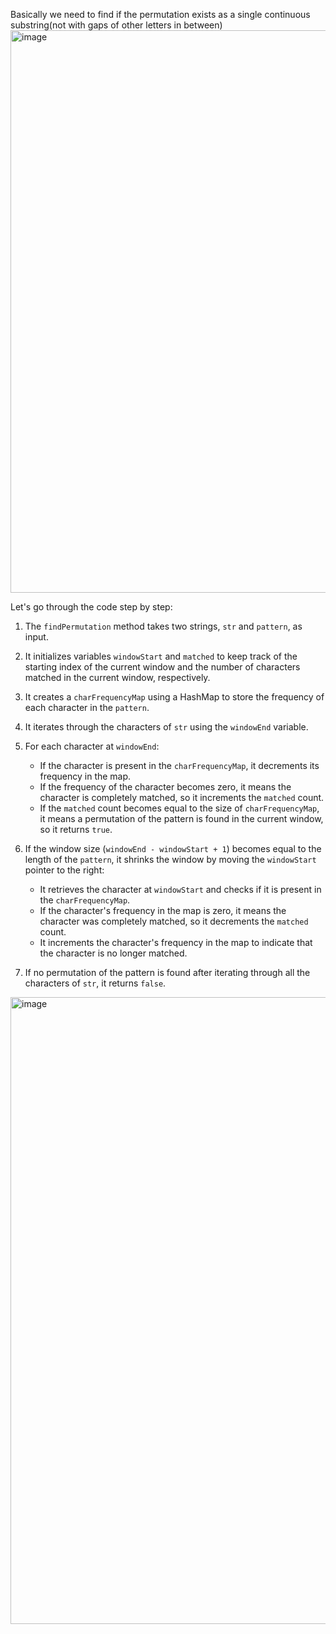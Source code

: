 Basically we need to find if the permutation exists as a single continuous substring(not with gaps of other letters in between)
<img width="900" alt="image" src="https://github.com/user-attachments/assets/f348cff6-3cef-4590-9cac-bdda80e2321e" />

Let's go through the code step by step:

1. The `findPermutation` method takes two strings, `str` and `pattern`, as input.

2. It initializes variables `windowStart` and `matched` to keep track of the starting index of the current window and the number of characters matched in the current window, respectively.

3. It creates a `charFrequencyMap` using a HashMap to store the frequency of each character in the `pattern`.

4. It iterates through the characters of `str` using the `windowEnd` variable.

5. For each character at `windowEnd`:
   - If the character is present in the `charFrequencyMap`, it decrements its frequency in the map.
   - If the frequency of the character becomes zero, it means the character is completely matched, so it increments the `matched` count.
   - If the `matched` count becomes equal to the size of `charFrequencyMap`, it means a permutation of the pattern is found in the current window, so it returns `true`.

6. If the window size (`windowEnd - windowStart + 1`) becomes equal to the length of the `pattern`, it shrinks the window by moving the `windowStart` pointer to the right:
   - It retrieves the character at `windowStart` and checks if it is present in the `charFrequencyMap`.
   - If the character's frequency in the map is zero, it means the character was completely matched, so it decrements the `matched` count.
   - It increments the character's frequency in the map to indicate that the character is no longer matched.

7. If no permutation of the pattern is found after iterating through all the characters of `str`, it returns `false`.




<img width="1003" alt="image" src="https://github.com/gregbg218/DSA/assets/72642906/d3c49f03-cd8a-44d1-aa16-626ed22db06a">

